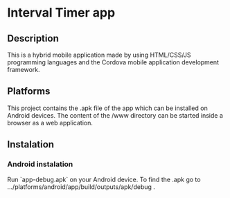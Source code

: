 # Interval Timer app

<h2>Description</h2>
<span>This is a hybrid mobile application made by using HTML/CSS/JS programming languages and the Cordova mobile application development framework.</span>

<h2>Platforms</h2>
<span>This project contains the .apk file of the app which can be installed on Android devices. The content of the /www directory can be started inside a browser as a web application.</span>
  
<h2>Instalation</h2>
  <h3>Android instalation</h3>
    <span>Run `app-debug.apk` on your Android device. To find the .apk go to  .../platforms/android/app/build/outputs/apk/debug .
